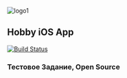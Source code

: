<img src="https://thumb.ibb.co/e0sdkw/logo1.png" alt="logo1" border="0"></a>

## Hobby iOS App

[![Build Status](https://travis-ci.org/oleizer/HobbyApp.svg?branch=master)](https://travis-ci.org/oleizer/HobbyApp)

### Тестовое Задание, Open Source

